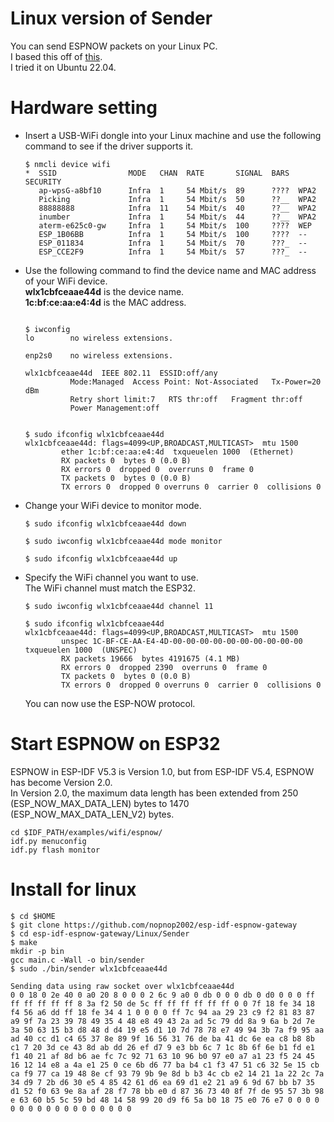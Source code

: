 # Linux version of Sender
You can send ESPNOW packets on your Linux PC.   
I based this off of [this](https://github.com/thomasfla/Linux-ESPNOW/tree/master/wifiRawReceiver).   
I tried it on Ubuntu 22.04.   

# Hardware setting   

- Insert a USB-WiFi dongle into your Linux machine and use the following command to see if the driver supports it.
	```
	$ nmcli device wifi
	*  SSID                MODE   CHAN  RATE       SIGNAL  BARS  SECURITY
	   ap-wpsG-a8bf10      Infra  1     54 Mbit/s  89      ????  WPA2
	   Picking             Infra  1     54 Mbit/s  50      ??__  WPA2
	   88888888            Infra  11    54 Mbit/s  40      ??__  WPA2
	   inumber             Infra  1     54 Mbit/s  44      ??__  WPA2
	   aterm-e625c0-gw     Infra  1     54 Mbit/s  100     ????  WEP
	   ESP_1B06BB          Infra  1     54 Mbit/s  100     ????  --
	   ESP_011834          Infra  1     54 Mbit/s  70      ???_  --
	   ESP_CCE2F9          Infra  1     54 Mbit/s  57      ???_  --
	```

- Use the following command to find the device name and MAC address of your WiFi device.   
	__wlx1cbfceaae44d__ is the device name.   
	__1c:bf:ce:aa:e4:4d__ is the MAC address.   
	```

	$ iwconfig
	lo        no wireless extensions.

	enp2s0    no wireless extensions.

	wlx1cbfceaae44d  IEEE 802.11  ESSID:off/any
	          Mode:Managed  Access Point: Not-Associated   Tx-Power=20 dBm
	          Retry short limit:7   RTS thr:off   Fragment thr:off
	          Power Management:off


	$ sudo ifconfig wlx1cbfceaae44d
	wlx1cbfceaae44d: flags=4099<UP,BROADCAST,MULTICAST>  mtu 1500
	        ether 1c:bf:ce:aa:e4:4d  txqueuelen 1000  (Ethernet)
	        RX packets 0  bytes 0 (0.0 B)
	        RX errors 0  dropped 0  overruns 0  frame 0
	        TX packets 0  bytes 0 (0.0 B)
	        TX errors 0  dropped 0 overruns 0  carrier 0  collisions 0
	```

- Change your WiFi device to monitor mode.   
	```
	$ sudo ifconfig wlx1cbfceaae44d down

	$ sudo iwconfig wlx1cbfceaae44d mode monitor

	$ sudo ifconfig wlx1cbfceaae44d up
	```

- Specify the WiFi channel you want to use.   
	The WiFi channel must match the ESP32.   
	```
	$ sudo iwconfig wlx1cbfceaae44d channel 11

	$ sudo ifconfig wlx1cbfceaae44d
	wlx1cbfceaae44d: flags=4099<UP,BROADCAST,MULTICAST>  mtu 1500
	        unspec 1C-BF-CE-AA-E4-4D-00-00-00-00-00-00-00-00-00-00  txqueuelen 1000  (UNSPEC)
	        RX packets 19666  bytes 4191675 (4.1 MB)
	        RX errors 0  dropped 2390  overruns 0  frame 0
	        TX packets 0  bytes 0 (0.0 B)
	        TX errors 0  dropped 0 overruns 0  carrier 0  collisions 0
	```

	You can now use the ESP-NOW protocol.   

# Start ESPNOW on ESP32
ESPNOW in ESP-IDF V5.3 is Version 1.0, but from ESP-IDF V5.4, ESPNOW has become Version 2.0.   
In Version 2.0, the maximum data length has been extended from 250 (ESP_NOW_MAX_DATA_LEN) bytes to 1470 (ESP_NOW_MAX_DATA_LEN_V2) bytes.   
```
cd $IDF_PATH/examples/wifi/espnow/
idf.py menuconfig
idf.py flash monitor
```

# Install for linux   
```
$ cd $HOME
$ git clone https://github.com/nopnop2002/esp-idf-espnow-gateway
$ cd esp-idf-espnow-gateway/Linux/Sender
$ make
mkdir -p bin
gcc main.c -Wall -o bin/sender
$ sudo ./bin/sender wlx1cbfceaae44d

Sending data using raw socket over wlx1cbfceaae44d
0 0 18 0 2e 40 0 a0 20 8 0 0 0 2 6c 9 a0 0 db 0 0 0 db 0 d0 0 0 0 ff ff ff ff ff ff 8 3a f2 50 de 5c ff ff ff ff ff ff 0 0 7f 18 fe 34 18 f4 56 a6 dd ff 18 fe 34 4 1 0 0 0 0 ff 7c 94 aa 29 23 c9 f2 81 83 87 a9 9f 7a 23 39 78 49 35 4 48 e8 49 43 2a ad 5c 79 dd 8a 9 6a b 2d 7e 3a 50 63 15 b3 d8 48 d d4 19 e5 d1 10 7d 78 78 e7 49 94 3b 7a f9 95 aa ad 40 cc d1 c4 65 37 8e 89 9f 16 56 31 76 de ba 41 dc 6e ea c8 b8 8b c1 7 20 3d ce 43 8d ab dd 26 ef d7 9 e3 bb 6c 7 1c 8b 6f 6e b1 fd e1 f1 40 21 af 8d b6 ae fc 7c 92 71 63 10 96 b0 97 e0 a7 a1 23 f5 24 45 16 12 14 e8 a 4a e1 25 0 ce 6b d6 77 ba b4 c1 f3 47 51 c6 32 5e 15 cb ca f9 77 ca 19 48 8e cf 93 79 9b 9e 8d b b3 4c cb e2 14 21 1a 22 2c 7a 34 d9 7 2b d6 30 e5 4 85 42 61 d6 ea 69 d1 e2 21 a9 6 9d 67 bb b7 35 d1 52 f0 63 9e 8a af 28 f7 78 bb e0 d 87 36 73 40 8f 7f de 95 57 3b 98 e 63 60 b5 5c 59 bd 48 14 58 99 20 d9 f6 5a b0 18 75 e0 76 e7 0 0 0 0 0 0 0 0 0 0 0 0 0 0 0 0 0 0
```

